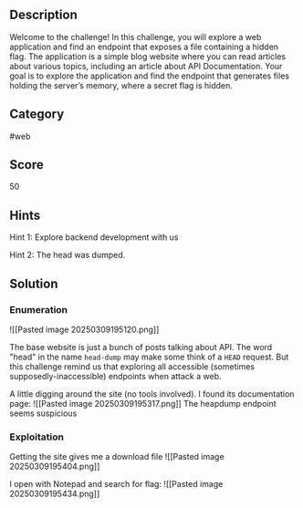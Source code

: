 ## Description
Welcome to the challenge! In this challenge, you will explore a web application and find an endpoint that exposes a file containing a hidden flag. The application is a simple blog website where you can read articles about various topics, including an article about API Documentation. Your goal is to explore the application and find the endpoint that generates files holding the server’s memory, where a secret flag is hidden.

## Category
#web 

## Score
50

## Hints
Hint 1:
Explore backend development with us

Hint 2: The head was dumped.
## Solution
### Enumeration
![[Pasted image 20250309195120.png]]

The base website is just a bunch of posts talking about API. The word "head" in the name `head-dump` may make some think of a `HEAD` request. But this challenge remind us that exploring all accessible (sometimes supposedly-inaccessible) endpoints when attack a web.


A little digging around the site (no tools involved). I found its documentation page:
![[Pasted image 20250309195317.png]]
The heapdump endpoint seems suspicious

### Exploitation
Getting the site gives me a download file
![[Pasted image 20250309195404.png]]

I open with Notepad and search for flag:
![[Pasted image 20250309195434.png]]
